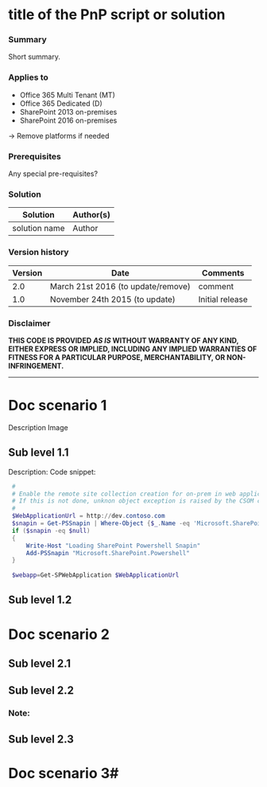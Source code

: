 # title of the PnP script or solution #

### Summary ###
Short summary.

### Applies to ###
-  Office 365 Multi Tenant (MT)
-  Office 365 Dedicated (D)
-  SharePoint 2013 on-premises
-  SharePoint 2016 on-premises

-> Remove platforms if needed

### Prerequisites ###
Any special pre-requisites?

### Solution ###
Solution | Author(s)
---------|----------
solution name | Author

### Version history ###
Version  | Date | Comments
---------| -----| --------
2.0  | March 21st 2016 (to update/remove)| comment
1.0  | November 24th 2015 (to update) | Initial release

### Disclaimer ###
**THIS CODE IS PROVIDED *AS IS* WITHOUT WARRANTY OF ANY KIND, EITHER EXPRESS OR IMPLIED, INCLUDING ANY IMPLIED WARRANTIES OF FITNESS FOR A PARTICULAR PURPOSE, MERCHANTABILITY, OR NON-INFRINGEMENT.**


----------

# Doc scenario 1 #
Description
Image


## Sub level 1.1 ##
Description:
Code snippet:
```PowerShell
 #
 # Enable the remote site collection creation for on-prem in web application level
 # If this is not done, unknon object exception is raised by the CSOM code
 #
 $WebApplicationUrl = http://dev.contoso.com
 $snapin = Get-PSSnapin | Where-Object {$_.Name -eq 'Microsoft.SharePoint.Powershell'}
 if ($snapin -eq $null) 
 {
     Write-Host "Loading SharePoint Powershell Snapin"
     Add-PSSnapin "Microsoft.SharePoint.Powershell"
 }    
  
 $webapp=Get-SPWebApplication $WebApplicationUrl  

```

## Sub level 1.2 ##

# Doc scenario 2 #

## Sub level 2.1 ##

## Sub level 2.2 ##

### Note: ###

## Sub level 2.3 ##

# Doc scenario 3#

